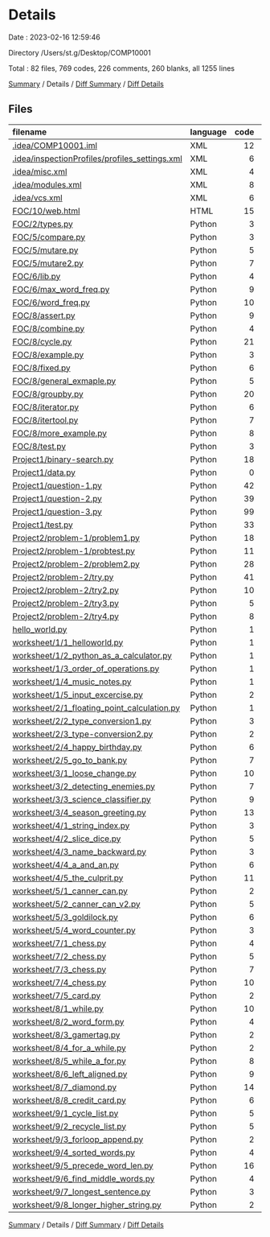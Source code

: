 # Details

Date : 2023-02-16 12:59:46

Directory /Users/st.g/Desktop/COMP10001

Total : 82 files,  769 codes, 226 comments, 260 blanks, all 1255 lines

[Summary](results.md) / Details / [Diff Summary](diff.md) / [Diff Details](diff-details.md)

## Files
| filename | language | code | comment | blank | total |
| :--- | :--- | ---: | ---: | ---: | ---: |
| [.idea/COMP10001.iml](/.idea/COMP10001.iml) | XML | 12 | 0 | 0 | 12 |
| [.idea/inspectionProfiles/profiles_settings.xml](/.idea/inspectionProfiles/profiles_settings.xml) | XML | 6 | 0 | 0 | 6 |
| [.idea/misc.xml](/.idea/misc.xml) | XML | 4 | 0 | 0 | 4 |
| [.idea/modules.xml](/.idea/modules.xml) | XML | 8 | 0 | 0 | 8 |
| [.idea/vcs.xml](/.idea/vcs.xml) | XML | 6 | 0 | 0 | 6 |
| [FOC/10/web.html](/FOC/10/web.html) | HTML | 15 | 0 | 4 | 19 |
| [FOC/2/types.py](/FOC/2/types.py) | Python | 3 | 17 | 4 | 24 |
| [FOC/5/compare.py](/FOC/5/compare.py) | Python | 3 | 0 | 1 | 4 |
| [FOC/5/mutare.py](/FOC/5/mutare.py) | Python | 5 | 0 | 0 | 5 |
| [FOC/5/mutare2.py](/FOC/5/mutare2.py) | Python | 7 | 0 | 0 | 7 |
| [FOC/6/lib.py](/FOC/6/lib.py) | Python | 4 | 0 | 0 | 4 |
| [FOC/6/max_word_freq.py](/FOC/6/max_word_freq.py) | Python | 9 | 0 | 3 | 12 |
| [FOC/6/word_freq.py](/FOC/6/word_freq.py) | Python | 10 | 0 | 3 | 13 |
| [FOC/8/assert.py](/FOC/8/assert.py) | Python | 9 | 0 | 0 | 9 |
| [FOC/8/combine.py](/FOC/8/combine.py) | Python | 4 | 0 | 3 | 7 |
| [FOC/8/cycle.py](/FOC/8/cycle.py) | Python | 21 | 0 | 10 | 31 |
| [FOC/8/example.py](/FOC/8/example.py) | Python | 3 | 0 | 0 | 3 |
| [FOC/8/fixed.py](/FOC/8/fixed.py) | Python | 6 | 0 | 0 | 6 |
| [FOC/8/general_exmaple.py](/FOC/8/general_exmaple.py) | Python | 5 | 0 | 0 | 5 |
| [FOC/8/groupby.py](/FOC/8/groupby.py) | Python | 20 | 0 | 11 | 31 |
| [FOC/8/iterator.py](/FOC/8/iterator.py) | Python | 6 | 0 | 0 | 6 |
| [FOC/8/itertool.py](/FOC/8/itertool.py) | Python | 7 | 1 | 4 | 12 |
| [FOC/8/more_example.py](/FOC/8/more_example.py) | Python | 8 | 0 | 0 | 8 |
| [FOC/8/test.py](/FOC/8/test.py) | Python | 3 | 0 | 1 | 4 |
| [Project1/binary-search.py](/Project1/binary-search.py) | Python | 18 | 0 | 5 | 23 |
| [Project1/data.py](/Project1/data.py) | Python | 0 | 33 | 8 | 41 |
| [Project1/question-1.py](/Project1/question-1.py) | Python | 42 | 41 | 33 | 116 |
| [Project1/question-2.py](/Project1/question-2.py) | Python | 39 | 21 | 19 | 79 |
| [Project1/question-3.py](/Project1/question-3.py) | Python | 99 | 19 | 34 | 152 |
| [Project1/test.py](/Project1/test.py) | Python | 33 | 2 | 11 | 46 |
| [Project2/problem-1/problem1.py](/Project2/problem-1/problem1.py) | Python | 18 | 35 | 17 | 70 |
| [Project2/problem-1/probtest.py](/Project2/problem-1/probtest.py) | Python | 11 | 1 | 6 | 18 |
| [Project2/problem-2/problem2.py](/Project2/problem-2/problem2.py) | Python | 28 | 4 | 11 | 43 |
| [Project2/problem-2/try.py](/Project2/problem-2/try.py) | Python | 41 | 33 | 19 | 93 |
| [Project2/problem-2/try2.py](/Project2/problem-2/try2.py) | Python | 10 | 0 | 4 | 14 |
| [Project2/problem-2/try3.py](/Project2/problem-2/try3.py) | Python | 5 | 4 | 3 | 12 |
| [Project2/problem-2/try4.py](/Project2/problem-2/try4.py) | Python | 8 | 0 | 5 | 13 |
| [hello_world.py](/hello_world.py) | Python | 1 | 0 | 1 | 2 |
| [worksheet/1/1_helloworld.py](/worksheet/1/1_helloworld.py) | Python | 1 | 0 | 0 | 1 |
| [worksheet/1/2_python_as_a_calculator.py](/worksheet/1/2_python_as_a_calculator.py) | Python | 1 | 0 | 0 | 1 |
| [worksheet/1/3_order_of_operations.py](/worksheet/1/3_order_of_operations.py) | Python | 1 | 0 | 0 | 1 |
| [worksheet/1/4_music_notes.py](/worksheet/1/4_music_notes.py) | Python | 1 | 0 | 0 | 1 |
| [worksheet/1/5_input_excercise.py](/worksheet/1/5_input_excercise.py) | Python | 2 | 0 | 0 | 2 |
| [worksheet/2/1_floating_point_calculation.py](/worksheet/2/1_floating_point_calculation.py) | Python | 1 | 1 | 0 | 2 |
| [worksheet/2/2_type_conversion1.py](/worksheet/2/2_type_conversion1.py) | Python | 3 | 0 | 0 | 3 |
| [worksheet/2/3_type-conversion2.py](/worksheet/2/3_type-conversion2.py) | Python | 2 | 0 | 0 | 2 |
| [worksheet/2/4_happy_birthday.py](/worksheet/2/4_happy_birthday.py) | Python | 6 | 0 | 0 | 6 |
| [worksheet/2/5_go_to_bank.py](/worksheet/2/5_go_to_bank.py) | Python | 7 | 0 | 1 | 8 |
| [worksheet/3/1_loose_change.py](/worksheet/3/1_loose_change.py) | Python | 10 | 0 | 0 | 10 |
| [worksheet/3/2_detecting_enemies.py](/worksheet/3/2_detecting_enemies.py) | Python | 7 | 0 | 1 | 8 |
| [worksheet/3/3_science_classifier.py](/worksheet/3/3_science_classifier.py) | Python | 9 | 9 | 2 | 20 |
| [worksheet/3/4_season_greeting.py](/worksheet/3/4_season_greeting.py) | Python | 13 | 0 | 1 | 14 |
| [worksheet/4/1_string_index.py](/worksheet/4/1_string_index.py) | Python | 3 | 0 | 0 | 3 |
| [worksheet/4/2_slice_dice.py](/worksheet/4/2_slice_dice.py) | Python | 5 | 0 | 0 | 5 |
| [worksheet/4/3_name_backward.py](/worksheet/4/3_name_backward.py) | Python | 3 | 0 | 0 | 3 |
| [worksheet/4/4_a_and_an.py](/worksheet/4/4_a_and_an.py) | Python | 6 | 0 | 1 | 7 |
| [worksheet/4/5_the_culprit.py](/worksheet/4/5_the_culprit.py) | Python | 11 | 1 | 2 | 14 |
| [worksheet/5/1_canner_can.py](/worksheet/5/1_canner_can.py) | Python | 2 | 0 | 1 | 3 |
| [worksheet/5/2_canner_can_v2.py](/worksheet/5/2_canner_can_v2.py) | Python | 5 | 2 | 0 | 7 |
| [worksheet/5/3_goldilock.py](/worksheet/5/3_goldilock.py) | Python | 6 | 0 | 0 | 6 |
| [worksheet/5/4_word_counter.py](/worksheet/5/4_word_counter.py) | Python | 3 | 2 | 0 | 5 |
| [worksheet/7/1_chess.py](/worksheet/7/1_chess.py) | Python | 4 | 0 | 2 | 6 |
| [worksheet/7/2_chess.py](/worksheet/7/2_chess.py) | Python | 5 | 0 | 1 | 6 |
| [worksheet/7/3_chess.py](/worksheet/7/3_chess.py) | Python | 7 | 0 | 1 | 8 |
| [worksheet/7/4_chess.py](/worksheet/7/4_chess.py) | Python | 10 | 0 | 1 | 11 |
| [worksheet/7/5_card.py](/worksheet/7/5_card.py) | Python | 2 | 0 | 1 | 3 |
| [worksheet/8/1_while.py](/worksheet/8/1_while.py) | Python | 10 | 0 | 1 | 11 |
| [worksheet/8/2_word_form.py](/worksheet/8/2_word_form.py) | Python | 4 | 0 | 1 | 5 |
| [worksheet/8/3_gamertag.py](/worksheet/8/3_gamertag.py) | Python | 2 | 0 | 1 | 3 |
| [worksheet/8/4_for_a_while.py](/worksheet/8/4_for_a_while.py) | Python | 2 | 0 | 1 | 3 |
| [worksheet/8/5_while_a_for.py](/worksheet/8/5_while_a_for.py) | Python | 8 | 0 | 2 | 10 |
| [worksheet/8/6_left_aligned.py](/worksheet/8/6_left_aligned.py) | Python | 9 | 0 | 2 | 11 |
| [worksheet/8/7_diamond.py](/worksheet/8/7_diamond.py) | Python | 14 | 0 | 4 | 18 |
| [worksheet/8/8_credit_card.py](/worksheet/8/8_credit_card.py) | Python | 6 | 0 | 1 | 7 |
| [worksheet/9/1_cycle_list.py](/worksheet/9/1_cycle_list.py) | Python | 5 | 0 | 2 | 7 |
| [worksheet/9/2_recycle_list.py](/worksheet/9/2_recycle_list.py) | Python | 5 | 0 | 2 | 7 |
| [worksheet/9/3_forloop_append.py](/worksheet/9/3_forloop_append.py) | Python | 2 | 0 | 1 | 3 |
| [worksheet/9/4_sorted_words.py](/worksheet/9/4_sorted_words.py) | Python | 4 | 0 | 2 | 6 |
| [worksheet/9/5_precede_word_len.py](/worksheet/9/5_precede_word_len.py) | Python | 16 | 0 | 1 | 17 |
| [worksheet/9/6_find_middle_words.py](/worksheet/9/6_find_middle_words.py) | Python | 4 | 0 | 1 | 5 |
| [worksheet/9/7_longest_sentence.py](/worksheet/9/7_longest_sentence.py) | Python | 3 | 0 | 2 | 5 |
| [worksheet/9/8_longer_higher_string.py](/worksheet/9/8_longer_higher_string.py) | Python | 2 | 0 | 1 | 3 |

[Summary](results.md) / Details / [Diff Summary](diff.md) / [Diff Details](diff-details.md)